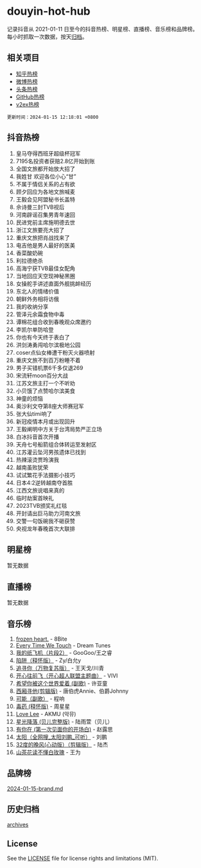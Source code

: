 # douyin-hot-hub

记录抖音从 2021-01-11 日至今的抖音热榜、明星榜、直播榜、音乐榜和品牌榜。每小时抓取一次数据，按天[归档](archives)。

## 相关项目

- [知乎热榜](https://github.com/lonnyzhang423/zhihu-hot-hub)
- [微博热榜](https://github.com/lonnyzhang423/weibo-hot-hub)
- [头条热榜](https://github.com/lonnyzhang423/toutiao-hot-hub)
- [GitHub热榜](https://github.com/lonnyzhang423/github-hot-hub)
- [v2ex热榜](https://github.com/lonnyzhang423/v2ex-hot-hub)


`更新时间：2024-01-15 12:18:01 +0800`

## 抖音热榜

1. 皇马夺得西班牙超级杯冠军
1. 7195名投资者获赔2.8亿开始到账
1. 全国文旅都开始放大招了
1. 我姓甘 欢迎各位小心“甘”
1. 不属于情侣关系的占有欲
1. 顾夕回应为各地文旅喊麦
1. 王毅会见阿盟秘书长盖特
1. 佘诗曼三封TVB视后
1. 河南辟谣召集男青年速回
1. 民进党前主席施明德去世
1. 浙江文旅要亮大招了
1. 重庆文旅把肖战找来了
1. 电吉他是男人最好的医美
1. 香菜酸奶碗
1. 利拉德绝杀
1. 高海宁获TVB最佳女配角
1. 当地回应天空现神秘黑圈
1. 女操舵手讲述直面外舰挑衅经历
1. 东北人的情绪价值
1. 朝鲜外务相将访俄
1. 我的收纳分享
1. 管泽元余霜食物中毒
1. 谭棉花组合收到春晚观众席邀约
1. 李凯尔单防哈登
1. 你也有今天终于表白了
1. 洪剑涛勇闯哈尔滨极地公园
1. coser点仙女棒遭干粉灭火器喷射
1. 重庆文旅不到百万粉睡不着
1. 男子买错机票6千多仅退269
1. 宋流轩moon百分大战
1. 江苏文旅主打一个不听劝
1. 小贝饿了点赞哈尔滨美食
1. 神童的烦恼
1. 奥沙利文夺第8座大师赛冠军
1. 张大仙timi响了
1. 新冠疫情本月或出现回升
1. 王毅阐明中方关于台湾局势严正立场
1. 白冰抖音首次开播
1. 天舟七号船箭组合体转运至发射区
1. 江苏灌云坠河男孩遗体已找到
1. 热辣滚烫贾玲演我
1. 越南虽败犹荣
1. 试试繁花手法摄影小技巧
1. 日本4:2逆转越南夺首胜
1. 江西文旅说唱来真的
1. 临时劫案首映礼
1. 2023TVB颁奖礼红毯
1. 开封请出巨马助力河南文旅
1. 交警一句饭碗我不砸获赞
1. 央视龙年春晚首次大联排

## 明星榜

暂无数据

## 直播榜

暂无数据

## 音乐榜

1. [frozen heart.](https://sf6-cdn-tos.douyinstatic.com/obj/tos-cn-ve-2774/oIIWJfyjIACZA9zQMtnJ6hQQhFC4vhCupoRBsO) - 8Bite
1. [Every Time We Touch](https://sf3-cdn-tos.douyinstatic.com/obj/tos-cn-ve-2774/ogN6lUKQeBBfEVhIOMikG1CcJjugxk1tztZyhP) - Dream Tunes
1. [我的纸飞机（片段2）](https://sf6-cdn-tos.douyinstatic.com/obj/tos-cn-ve-2774/oM2ZrKcg2CD5AeRB2gkeXOFB1IxAGJdZPazYHf) - GooGoo/王之睿
1. [陷阱（释怀版）](https://sf86-cdn-tos.douyinstatic.com/obj/tos-cn-ve-2774/oE8C21LeZrzKLDFfQYgMzx4GAIHageG5IzayY7) - Zy/白允y
1. [追寻你（万物复苏版）](https://sf3-cdn-tos.douyinstatic.com/obj/tos-cn-ve-2774/oYeAZJsbjIDit9APmBg8u6uDUQnHmoCf3gbo74) - 王天戈/川青
1. [开心往前飞（开心超人联盟主题曲）](https://sf86-cdn-tos.douyinstatic.com/obj/tos-cn-ve-2774/9d8fb7c82cf1421fb93a9fe925275e0a) - VIVI
1. [希望你被这个世界爱着 (副歌)](https://sf86-cdn-tos.douyinstatic.com/obj/tos-cn-ve-2774/oUHCmWQfZlE3QQBKBeD8rCFLpJzPgCpImhsxMt) - 许亚童
1. [西厢寻他(剪辑版)](https://sf86-cdn-tos.douyinstatic.com/obj/tos-cn-ve-2774/oUsAVfAQKlRNxEv5qxvIB8o5qmIWUcXbzJKJhw) - 唐伯虎Annie、伯爵Johnny
1. [可能（副歌）](https://sf86-cdn-tos.douyinstatic.com/obj/tos-cn-ve-2774/cde1731888894259b333569393c2fb51) - 程响
1. [毒药 (释怀版)](https://sf86-cdn-tos.douyinstatic.com/obj/tos-cn-ve-2774/oYILMEAzspdZBIzy4frJNB8ZHPHWAhiwowd4Ad) - 周星星
1. [Love Lee](https://sf6-cdn-tos.douyinstatic.com/obj/tos-cn-ve-2774/o05GbkJGbCBTdDnMtB0fwOYgkeZp23vrWQDQBS) - AKMU (악뮤)
1. [星光降落 (贝儿完整版)](https://sf86-cdn-tos.douyinstatic.com/obj/tos-cn-ve-2774/okwB9hAwyAtsFFkFBzAX1hOOfQuIoMNs0W2Mwr) - 陆雨萱（贝儿）
1. [有你在 (第一次见面你的开场白)](https://sf86-cdn-tos.douyinstatic.com/obj/tos-cn-ve-2774/oAthrQ3ClJBfI57uBoFEgNDYtNCZ0TSYQQfxQ0) - 赵露思
1. [太阳（全网搜_太阳刘鹏_可听）](https://sf86-cdn-tos.douyinstatic.com/obj/tos-cn-ve-2774/ogWbyIQnlBFImVbeDocRdCIYtBHlbJXgfZMvgz) - 刘鹏
1. [32度的晚风(心动版）（剪辑版）](https://sf86-cdn-tos.douyinstatic.com/obj/tos-cn-ve-2774/owNyabsyWdzUulxhoJfK8IBXgp0UMQAHpvGh2B) - 陆杰
1. [山茶花读不懂白玫瑰](https://sf86-cdn-tos.douyinstatic.com/obj/tos-cn-ve-2774/osfn8B7DktrRHEPJgPCfDbw7QDQEkwC16BxZg9) - 王为

## 品牌榜

[2024-01-15-brand.md](archives/2024-01-15-brand.md)

## 历史归档

[archives](archives)

## License

See the [LICENSE](LICENSE) file for license rights and limitations (MIT).

